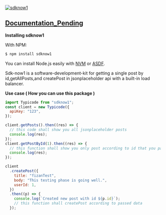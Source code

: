 [![sdknow1](https://i.ibb.co/kSPqvp6/myLogo.png)](#sdknow1)        

## [Documentation_Pending](pending)

**Installing sdknow1**

With NPM:

```bash
$ npm install sdknow1
```

You can install Node.js easily with [NVM](https://github.com/nvm-sh/nvm#installing-and-updating) or [ASDF](https://blog.natterstefan.me/how-to-use-multiple-node-version-with-asdf).

Sdk-now1 is a software-development-kit for getting a single post by id,getAllPosts,and createPost in jsonplaceholder api with a built-in load balancer.

**Use case ( How you can use this package )**

```jsx
import Typicode from "sdknow1";
const client = new Typicode({
  apiKey: "123",
});

client.getPosts().then((res) => {
  // this code shall show you all jsonplaceholder posts
  console.log(res);
});
client.getPostById(1).then((res) => {
  // this function shall show you only post according to id that you passed.
  console.log(res);
});

client
  .createPost({
    title: "fizanTest",
    body: "This testing phase is going well.",
    userId: 1,
  })
  .then((p) => {
    console.log(`Created new post with id ${p.id}`);
    // this function shall createPost according to passed data
  });
```
